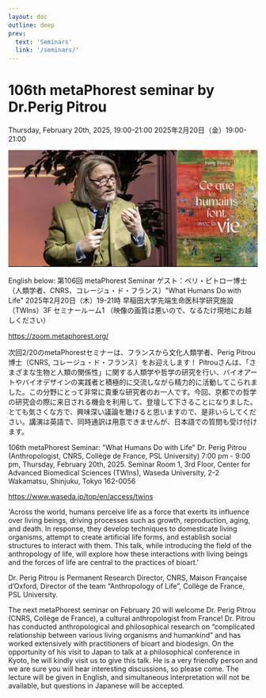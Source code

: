 ```yaml
---
layout: doc
outline: deep
prev:
  text: 'Seminars'
  link: '/seminars/'
---
```


# 106th metaPhorest seminar by Dr.Perig Pitrou

Thursday, February 20th, 2025, 19:00-21:00
2025年2月20日（金）19:00-21:00

![](/public/seminars/106/106.jpg)

English below:
第106回 metaPhorest Seminar
ゲスト：ペリ・ピトロー博士（人類学者、CNRS、コレージュ・ド・フランス）"What Humans Do with Life"
2025年2月20日（木）19-21時
早稲田大学先端生命医科学研究施設（TWIns）3F セミナールーム1
<zoom>（映像の画質は悪いので、なるたけ現地にお越しください）


https://zoom.metaphorest.org/


次回2/20のmetaPhorestセミナーは、フランスから文化人類学者、Perig Pitrou博士（CNRS, コレージュ・ド・フランス）をお迎えします！ Pitrouさんは、「さまざまな生物と人類の関係性」に関する人類学や哲学の研究を行い、バイオアートやバイオデザインの実践者と積極的に交流しながら精力的に活動してこられました。この分野にとって非常に貴重な研究者のお一人です。今回、京都での哲学の研究会の際に来日される機会を利用して、登壇して下さることになりました。とても気さくな方で、興味深い議論を聴けると思いますので、是非いらしてください。講演は英語で、同時通訳は用意できませんが、日本語での質問も受け付けます。



106th metaPhorest Seminar: "What Humans Do with Life"
Dr. Perig Pitrou (Anthropologist, CNRS, Collège de France, PSL University)
7:00 pm - 9:00 pm, Thursday, February 20th, 2025.
Seminar Room 1, 3rd Floor, Center for Advanced Biomedical Sciences (TWIns), Waseda University,
2-2 Wakamatsu, Shinjuku, Tokyo 162-0056


https://www.waseda.jp/top/en/access/twins



'Across the world, humans perceive life as a force that exerts its influence over living beings, driving processes such as growth, reproduction, aging, and death. In response, they develop techniques to domesticate living organisms, attempt to create artificial life forms, and establish social structures to interact with them. This talk, while introducing the field of the anthropology of life, will explore how these interactions with living beings and the forces of life are central to the practices of bioart.'



Dr. Perig Pitrou is Permanent Research Director, CNRS, Maison Française d’Oxford, Director of the team “Anthropology of Life”, Collège de France, PSL University.


The next metaPhorest seminar on February 20 will welcome Dr. Perig Pitrou (CNRS, Collège de France), a cultural anthropologist from France! Dr. Pitrou has conducted anthropological and philosophical research on “complicated relationship between various living organisms and humankind” and has worked extensively with practitioners of bioart and biodesign. On the opportunity of his visit to Japan to talk at a philosophical conference in Kyoto, he will kindly visit us to give this talk. He is a very friendly person and we are sure you will hear interesting discussions, so please come. The lecture will be given in English, and simultaneous interpretation will not be available, but questions in Japanese will be accepted.


